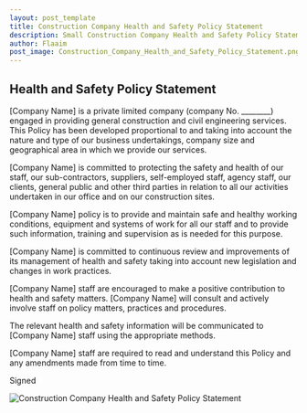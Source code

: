 ```yaml
---
layout: post_template
title: Construction Company Health and Safety Policy Statement
description: Small Construction Company Health and Safety Policy Statement Template
author: Flaaim
post_image: Construction_Company_Health_and_Safety_Policy_Statement.png
---
```


## Health and Safety Policy Statement

[Company Name] is a private limited company (company No. ________) engaged in providing general construction and civil engineering services. This Policy has been developed proportional to and taking into account the nature and type of our business undertakings, company size and geographical area in which we provide our services. 

[Company Name] is committed to protecting the safety and health of our staff, our sub-contractors, suppliers, self-employed staff, agency staff, our clients, general public and other third parties in relation to all our activities undertaken in our office and on our construction sites. 

[Company Name] policy is to provide and maintain safe and healthy working conditions, equipment and systems of work for all our staff and to provide such information, training and supervision as is needed for this purpose. 

[Company Name] is committed to continuous review and improvements of its management of health and safety taking into account new legislation and changes in work practices. 

[Company Name] staff are encouraged to make a positive contribution to health and safety matters. [Company Name] will consult and actively involve staff on policy matters, practices and procedures. 

The relevant health and safety information will be communicated to [Company Name] staff using the appropriate methods.

[Company Name] staff are required to read and understand this Policy and any amendments made from time to time.

Signed 

![Construction Company Health and Safety Policy Statement](https://safetyworkblog.com/assets/img/Construction_Company_Health_and_Safety_Policy_Statement.png)
